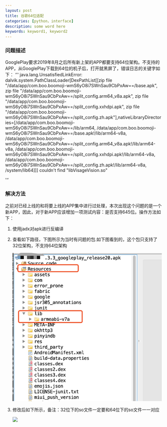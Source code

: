 ```yaml
---
layout: post
title: 谷歌64位适配
categories: [python，interface]
description: some word here
keywords: keyword1, keyword2
---
```


### 问题描述

GooglePlay要求2019年8月之后所有新上架的APP都要支持64位架构。不支持的APP，从GooglePlay下载到64位的机子后，打开就黑屏了，错误日志的关键字如下：
‘’‘
 java.lang.UnsatisfiedLinkError: dalvik.system.PathClassLoader[DexPathList[[zip file "/data/app/com.boo.boomoji-wmS6yO8i7SWnSau9CbPxAw==/base.apk", zip file "/data/app/com.boo.boomoji-wmS6yO8i7SWnSau9CbPxAw==/split_config.arm64_v8a.apk", zip file "/data/app/com.boo.boomoji-wmS6yO8i7SWnSau9CbPxAw==/split_config.xxhdpi.apk", zip file "/data/app/com.boo.boomoji-wmS6yO8i7SWnSau9CbPxAw==/split_config.zh.apk"],nativeLibraryDirectories=[/data/app/com.boo.boomoji-wmS6yO8i7SWnSau9CbPxAw==/lib/arm64, /data/app/com.boo.boomoji-wmS6yO8i7SWnSau9CbPxAw==/base.apk!/lib/arm64-v8a, /data/app/com.boo.boomoji-wmS6yO8i7SWnSau9CbPxAw==/split_config.arm64_v8a.apk!/lib/arm64-v8a, /data/app/com.boo.boomoji-wmS6yO8i7SWnSau9CbPxAw==/split_config.xxhdpi.apk!/lib/arm64-v8a, /data/app/com.boo.boomoji-wmS6yO8i7SWnSau9CbPxAw==/split_config.zh.apk!/lib/arm64-v8a, /system/lib64]]] couldn't find "libVisageVision.so"

’‘’


### 解决方法

之前对已经上线的和将要上线的APP集中进行过处理，本次出现这个问题的是一个新APP，因此，对于新APP应该增加一项测试内容：是否支持645位。操作方法如下：

1. 使用jadx对apk进行反编译
2. 查看如下路径，下图所示为当时有问题的包.如下图看到的，这个包只支持了32位架构，不支持64位架构

    ![](/images/2019-11-25-1.png)

3. 修改后如下所示，备注：32位下的so文件一定要和64位下的so文件一一对应

    ![](/images/2019-11-25-2.png)




